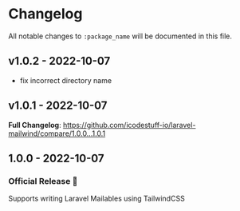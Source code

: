# Changelog

All notable changes to `:package_name` will be documented in this file.

## v1.0.2 - 2022-10-07

- fix incorrect directory name

## v1.0.1 - 2022-10-07

**Full Changelog**: https://github.com/icodestuff-io/laravel-mailwind/compare/1.0.0...1.0.1

## 1.0.0 - 2022-10-07

### Official Release 🥳

Supports writing Laravel Mailables using TailwindCSS
